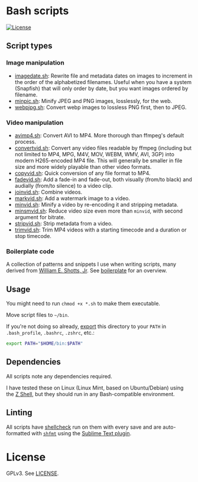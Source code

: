 # Bash scripts

[![License](https://img.shields.io/npm/l/mjml-bullet-list?color=brightgreen&style=flat-square)](https://github.com/premail/mjml-bullet-list/blob/main/LICENSE)

## Script types

### Image manipulation

- [imagedate.sh](images/imagedate.sh): Rewrite file and metadata dates on images
  to increment in the order of the alphabetized filenames. Useful when you have
  a system (Snapfish) that will only order by date, but you want images ordered
  by filename.
- [minpic.sh](images/minpic.sh): Minify JPEG and PNG images, losslessly, for the
  web.
- [webpjpg.sh](images/webpjpg.sh): Convert webp images to lossless PNG first,
  then to JPEG.

### Video manipulation

- [avimp4.sh](videos/avimp4.sh): Convert AVI to MP4. More thorough than ffmpeg's
  default process.
- [convertvid.sh](videos/convertvid.sh): Convert any video files readable by
  ffmpeg (including but not limited to MP4, MPG, M4V, MOV, WEBM, WMV, AVI, 3GP)
  into modern H265-encoded MP4 file. This will generally be smaller in file size
  and more widely playable than other video formats.
- [copyvid.sh](videos/copyvid.sh): Quick conversion of any file format to MP4.
- [fadevid.sh](videos/fadevid.sh): Add a fade-in and fade-out, both visually
  (from/to black) and audially (from/to silence) to a video clip.
- [joinvid.sh](videos/joinvid.sh): Combine videos.
- [markvid.sh](videos/markvid.sh): Add a watermark image to a video.
- [minvid.sh](videos/minvid.sh): Minify a video by re-encoding it and stripping
  metadata.
- [minsmvid.sh](videos/minsmvid.sh): Reduce video size even more than `minvid`,
  with second argument for bitrate.
- [stripvid.sh](videos/stripvid.sh): Strip metadata from a video.
- [trimvid.sh](videos/trimvid.sh): Trim MP4 videos with a starting timecode and
  a duration or stop timecode.

### Boilerplate code

A collection of patterns and snippets I use when writing scripts, many derived
from [William E. Shotts, Jr](https://linuxcommand.org/lc3_adv_standards.php).
See [boilerplate](boilerplate) for an overview.

## Usage

You might need to run `chmod +x *.sh` to make them executable.

Move script files to `~/bin`.

If you're not doing so already, [export](https://linuxhint.com/path_in_bash/)
this directory to your `PATH` in `.bash_profile`, `.bashrc`, `.zshrc`, etc.:

```sh
export PATH="$HOME/bin:$PATH"
```

## Dependencies

All scripts note any dependencies required.

I have tested these on Linux (Linux Mint, based on Ubuntu/Debian) using the
[Z Shell](https://zsh.sourceforge.io/), but they should run in any
Bash-compatible environment.

## Linting

All scripts have [shellcheck](https://www.shellcheck.net) run on them with every
save and are auto-formatted with [`shfmt`](https://github.com/mvdan/sh) using
the [Sublime Text plugin](https://github.com/soifou/sublime-shfmt).

# License

GPLv3. See [LICENSE](LICENSE).
